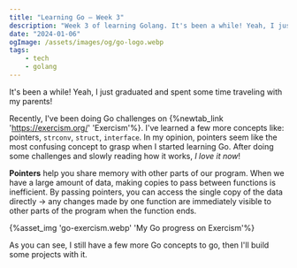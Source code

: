 ```yaml
---
title: "Learning Go — Week 3"
description: "Week 3 of learning Golang. It's been a while! Yeah, I just graduated and spent some time traveling with my parents! Recently, I've been doing Go challenges on Exercism"
date: "2024-01-06"
ogImage: /assets/images/og/go-logo.webp
tags:
    - tech
    - golang
---
```


It's been a while! Yeah, I just graduated and spent some time traveling with my parents!

Recently, I've been doing Go challenges on {%newtab_link 'https://exercism.org/' 'Exercism'%}. I've learned a few more concepts like: pointers, `strconv`, `struct`, `interface`. In my opinion, pointers seem like the most confusing concept to grasp when I started learning Go. After doing some challenges and slowly reading how it works, _I love it now_!

**Pointers** help you share memory with other parts of our program. When we have a large amount of data, making copies to pass between functions is inefficient. By passing pointers, you can access the single copy of the data directly &rarr; any changes made by one function are immediately visible to other parts of the program when the function ends.

{%asset_img 'go-exercism.webp' 'My Go progress on Exercism'%}

As you can see, I still have a few more Go concepts to go, then I'll build some projects with it.
